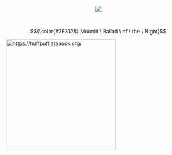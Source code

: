 <p align="center">
<img src="https://komarev.com/ghpvc/?username=p4rtypoison&style=plastic&base=1851&label=rarecandies&color=160643"/>
</p>


<br>


$${\color{#3F31A8} Moonlit \ Ballad \ of \ the \ Night}$$



<img src="https://github.com/user-attachments/assets/a7109dee-6daa-4168-baf4-d07c6f857ff0" alt="https://huffpuff.atabook.org/" width="300">
